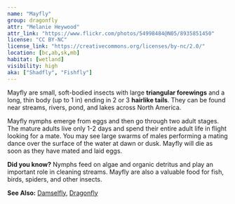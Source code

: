 ```yaml
---
name: "Mayfly"
group: dragonfly
attr: "Melanie Heywood"
attr_link: "https://www.flickr.com/photos/54998484@N05/8935851450"
license: "CC BY-NC"
license_link: "https://creativecommons.org/licenses/by-nc/2.0/"
location: [bc,ab,sk,mb]
habitat: [wetland]
visibility: high
aka: ["Shadfly", "Fishfly"]
---
```

Mayfly are small, soft-bodied insects with large **triangular forewings** and a long, thin body (up to 1 in) ending in 2 or 3 **hairlike tails**. They can be found near streams, rivers, pond, and lakes across North America.

Mayfly nymphs emerge from eggs and then go through two adult stages. The mature adults live only 1-2 days and spend their entire adult life in flight looking for a mate. You may see large swarms of males performing a mating dance over the surface of the water at dawn or dusk. Mayfly will die as soon as they have mated and laid eggs.

**Did you know?** Nymphs feed on algae and organic detritus and play an important role in cleaning streams. Mayfly are also a valuable food for fish, birds, spiders, and other insects.

<!-- generated, do not edit -->
**See Also:**
[Damselfly](/insects/damselfly),
[Dragonfly](/insects/dragonfly)
